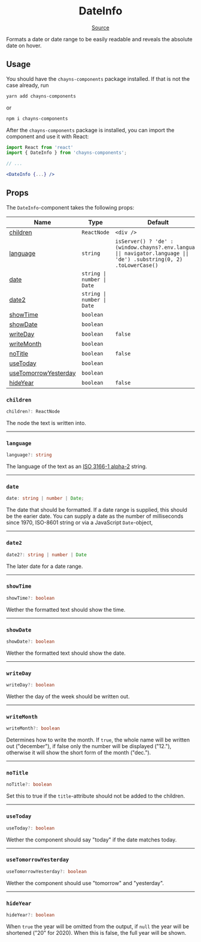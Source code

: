 <h1 align="center">DateInfo</h1>

<p align="center">
    <a href="/src/react-chayns-dateinfo/component/DateInfo.jsx">Source</a>
</p>

Formats a date or date range to be easily readable and reveals the absolute date
on hover.

## Usage

You should have the `chayns-components` package installed. If that is not the
case already, run

```bash
yarn add chayns-components
```

or

```bash
npm i chayns-components
```

After the `chayns-components` package is installed, you can import the component
and use it with React:

```jsx
import React from 'react'
import { DateInfo } from 'chayns-components';

// ...

<DateInfo {...} />
```

## Props

The `DateInfo`-component takes the following props:

| Name                                          | Type                       | Default                                                                                                               | Required |
| --------------------------------------------- | -------------------------- | --------------------------------------------------------------------------------------------------------------------- | :------: |
| [children](#children)                         | `ReactNode`                | `<div />`                                                                                                             |          |
| [language](#language)                         | `string`                   | `isServer() ? 'de' : (window.chayns?.env.language \|\| navigator.language \|\| 'de') .substring(0, 2) .toLowerCase()` |          |
| [date](#date)                                 | `string \| number \| Date` |                                                                                                                       |    ✓     |
| [date2](#date2)                               | `string \| number \| Date` |                                                                                                                       |          |
| [showTime](#showtime)                         | `boolean`                  |                                                                                                                       |          |
| [showDate](#showdate)                         | `boolean`                  |                                                                                                                       |          |
| [writeDay](#writeday)                         | `boolean`                  | `false`                                                                                                               |          |
| [writeMonth](#writemonth)                     | `boolean`                  |                                                                                                                       |          |
| [noTitle](#notitle)                           | `boolean`                  | `false`                                                                                                               |          |
| [useToday](#usetoday)                         | `boolean`                  |                                                                                                                       |          |
| [useTomorrowYesterday](#usetomorrowyesterday) | `boolean`                  |                                                                                                                       |          |
| [hideYear](#hideyear)                         | `boolean`                  | `false`                                                                                                               |          |

### `children`

```ts
children?: ReactNode
```

The node the text is written into.

---

### `language`

```ts
language?: string
```

The language of the text as an
[ISO 3166-1 alpha-2](https://en.wikipedia.org/wiki/ISO_3166-1_alpha-2) string.

---

### `date`

```ts
date: string | number | Date;
```

The date that should be formatted. If a date range is supplied, this should be
the earier date. You can supply a date as the number of milliseconds since 1970,
ISO-8601 string or via a JavaScript `Date`-object,

---

### `date2`

```ts
date2?: string | number | Date
```

The later date for a date range.

---

### `showTime`

```ts
showTime?: boolean
```

Wether the formatted text should show the time.

---

### `showDate`

```ts
showDate?: boolean
```

Wether the formatted text should show the date.

---

### `writeDay`

```ts
writeDay?: boolean
```

Wether the day of the week should be written out.

---

### `writeMonth`

```ts
writeMonth?: boolean
```

Determines how to write the month. If `true`, the whole name will be written out
("december"), if false only the number will be displayed ("12."), otherwise it
will show the short form of the month ("dec.").

---

### `noTitle`

```ts
noTitle?: boolean
```

Set this to true if the `title`-attribute should not be added to the children.

---

### `useToday`

```ts
useToday?: boolean
```

Wether the component should say "today" if the date matches today.

---

### `useTomorrowYesterday`

```ts
useTomorrowYesterday?: boolean
```

Wether the component should use "tomorrow" and "yesterday".

---

### `hideYear`

```ts
hideYear?: boolean
```

When `true` the year will be omitted from the output, if `null` the year will be
shortened ("20" for 2020). When this is false, the full year will be shown.
